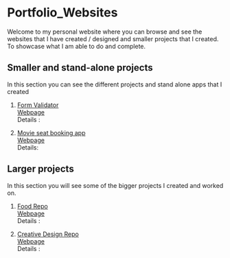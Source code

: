 # Portfolio_Websites

Welcome to my personal website where you can browse and see the websites that I have created / designed and smaller projects that I created. To showcase
what I am able to do and complete.

## Smaller and stand-alone projects

In this section you can see the different projects and stand alone apps that I created

1. [Form Validator](https://github.com/Orion85-Stack/Form_Validator.git) <br>
   [Webpage]() <br>
   Details :

2. [Movie seat booking app](https://github.com/Orion85-Stack/Movie_seat_booking.git) <br>
   [Webpage]() <br>
   Details:

## Larger projects

In this section you will see some of the bigger projects I created and worked on.

1. [Food Repo](https://github.com/Orion85-Stack/Food.git) <br>
   [Webpage](https://wondrous-paletas-9a577c.netlify.app) <br>
   Details :

2. [Creative Design Repo](https://github.com/Orion85-Stack/Creative_Design.git) <br>
   [Webpage](https://graceful-baklava-07ba22.netlify.app) <br>
   Details :
